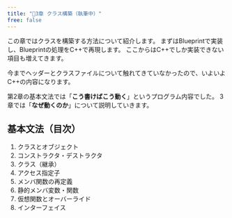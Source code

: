 ```yaml
---
title: "🔽3章 クラス構築（執筆中）"
free: false
---
```


この章ではクラスを構築する方法について紹介します。
まずはBlueprintで実装し、Blueprintの処理をC++で再現します。
ここからはC++でしか実装できない項目も増えてきます。

今までヘッダーとクラスファイルについて触れてきていなかったので、いよいよC++の内容になります。

第2章の基本文法では「**こう書けばこう動く**」というプログラム内容でした。
3章では「**なぜ動くのか**」について説明していきます。

## 基本文法（目次）

1. クラスとオブジェクト
2. コンストラクタ・デストラクタ
3. クラス（継承）
4. アクセス指定子
5. メンバ関数の再定義
6. 静的メンバ変数・関数
7. 仮想関数とオーバーライド
8. インターフェイス

